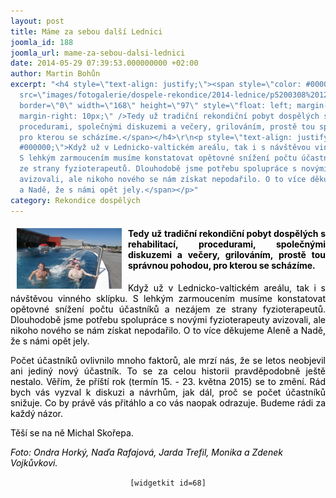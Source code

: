 ```yaml
---
layout: post
title: Máme za sebou další Lednici
joomla_id: 188
joomla_url: mame-za-sebou-dalsi-lednici
date: 2014-05-29 07:39:53.000000000 +02:00
author: Martin Bohůn
excerpt: "<h4 style=\"text-align: justify;\"><span style=\"color: #000000;\"><img
  src=\"images/fotogalerie/dospele-rekondice/2014-lednice/p5200308%201280x960.jpg\"
  border=\"0\" width=\"168\" height=\"97\" style=\"float: left; margin-left: 10px;
  margin-right: 10px;\" />Tedy už tradiční rekondiční pobyt dospělých s rehabilitací,
  procedurami, společnými diskuzemi a večery, grilováním, prostě tou správnou pohodou,
  pro kterou se scházíme.</span></h4>\r\n<p style=\"text-align: justify;\"><span style=\"color:
  #000000;\">Když už v Lednicko-valtickém areálu, tak i s návštěvou vinného sklípku.
  S lehkým zarmoucením musíme konstatovat opětovné snížení počtu účastníků a nezájem
  ze strany fyzioterapeutů. Dlouhodobě jsme potřebu spolupráce s novými fyzioterapeuty
  avizovali, ale nikoho nového se nám získat nepodařilo. O to více děkujeme Aleně
  a Nadě, že s námi opět jely.</span></p>"
category: Rekondice dospělých
---
```

<h4 style="text-align: justify;"><span style="color: #000000;"><img src="images/fotogalerie/dospele-rekondice/2014-lednice/p5200308%201280x960.jpg" border="0" width="168" height="97" style="float: left; margin-left: 10px; margin-right: 10px;" />Tedy už tradiční rekondiční pobyt dospělých s rehabilitací, procedurami, společnými diskuzemi a večery, grilováním, prostě tou správnou pohodou, pro kterou se scházíme.</span></h4>

<p style="text-align: justify;"><span style="color: #000000;">Když už v Lednicko-valtickém areálu, tak i s návštěvou vinného sklípku. S lehkým zarmoucením musíme konstatovat opětovné snížení počtu účastníků a nezájem ze strany fyzioterapeutů. Dlouhodobě jsme potřebu spolupráce s novými fyzioterapeuty avizovali, ale nikoho nového se nám získat nepodařilo. O to více děkujeme Aleně a Nadě, že s námi opět jely.</span></p>



<p style="text-align: justify;">P<span style="color: #000000;">očet účastníků ovlivnilo mnoho faktorů, ale mrzí nás, že se letos neobjevil ani jediný nový účastník. To se za celou historii pravděpodobně ještě nestalo. Věřím, že příští rok (termín 15. - 23. května 2015) se to změní. Rád bych vás vyzval k diskuzi a návrhům, jak dál, proč se počet účastníků snižuje. Co by právě vás přitáhlo a co vás naopak odrazuje. Budeme rádi za každý názor.</span></p>

<p><span style="color: #000000;">Těší se na ně Michal Skořepa.</span></p>

<p><span style="color: #000000;"><em>Foto: Ondra Horký, Naďa Rafajová, Jarda Trefil, Monika a Zdenek Vojkůvkovi.</em></span></p>

<p style="text-align: center;"><code>[widgetkit id=68]</code></p>

<p> </p>
